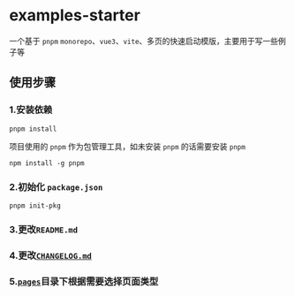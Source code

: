 # examples-starter

一个基于 `pnpm` `monorepo`、`vue3`、`vite`、多页的快速启动模版，主要用于写一些例子等

## 使用步骤

### 1.安装依赖

```shell
pnpm install
```

项目使用的 `pnpm` 作为包管理工具，如未安装 `pnpm` 的话需要安装 `pnpm`

```shell
npm install -g pnpm
```

### 2.初始化 `package.json`

```shell
pnpm init-pkg
```

### 3.更改`README.md`

### 4.更改[`CHANGELOG.md`](CHANGELOG.md)

### 5.[`pages`](pages)目录下根据需要选择页面类型
